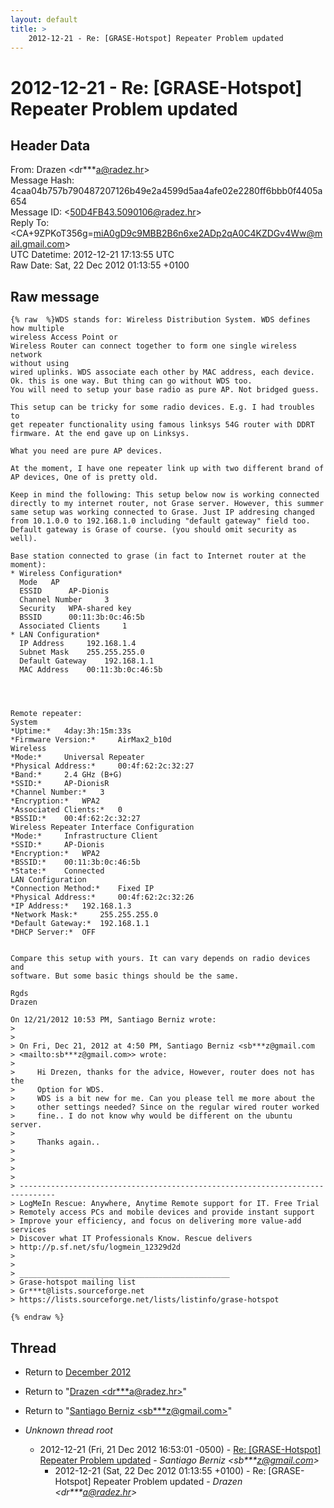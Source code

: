 ```yaml
---
layout: default
title: >
    2012-12-21 - Re: [GRASE-Hotspot] Repeater Problem updated
---
```


# 2012-12-21 - Re: [GRASE-Hotspot] Repeater Problem updated

## Header Data

From: Drazen \<dr***a@radez.hr\><br>
Message Hash: 4caa04b757b790487207126b49e2a4599d5aa4afe02e2280ff6bbb0f4405a654<br>
Message ID: \<50D4FB43.5090106@radez.hr\><br>
Reply To: \<CA+9ZPKoT356g=miA0gD9c9MBB2B6n6xe2ADp2qA0C4KZDGv4Ww@mail.gmail.com\><br>
UTC Datetime: 2012-12-21 17:13:55 UTC<br>
Raw Date: Sat, 22 Dec 2012 01:13:55 +0100<br>

## Raw message

```
{% raw  %}WDS stands for: Wireless Distribution System. WDS defines how multiple 
wireless Access Point or
Wireless Router can connect together to form one single wireless network 
without using
wired uplinks. WDS associate each other by MAC address, each device.
Ok. this is one way. But thing can go without WDS too.
You will need to setup your base radio as pure AP. Not bridged guess.

This setup can be tricky for some radio devices. E.g. I had troubles to 
get repeater functionality using famous linksys 54G router with DDRT 
firmware. At the end gave up on Linksys.

What you need are pure AP devices.

At the moment, I have one repeater link up with two different brand of 
AP devices, One of is pretty old.

Keep in mind the following: This setup below now is working connected 
directly to my internet router, not Grase server. However, this summer 
same setup was working connected to Grase. Just IP addresing changed 
from 10.1.0.0 to 192.168.1.0 including "default gateway" field too. 
Default gateway is Grase of course. (you should omit security as well).

Base station connected to grase (in fact to Internet router at the moment):
* Wireless Configuration*
  Mode 	 AP
  ESSID 	 AP-Dionis
  Channel Number 	 3
  Security 	 WPA-shared key
  BSSID 	 00:11:3b:0c:46:5b
  Associated Clients 	 1
* LAN Configuration*
  IP Address 	 192.168.1.4
  Subnet Mask 	 255.255.255.0
  Default Gateway 	 192.168.1.1
  MAC Address 	 00:11:3b:0c:46:5b




Remote repeater:
System
*Uptime:* 	4day:3h:15m:33s
*Firmware Version:* 	AirMax2_b10d
Wireless
*Mode:* 	Universal Repeater
*Physical Address:* 	00:4f:62:2c:32:27
*Band:* 	2.4 GHz (B+G)
*SSID:* 	AP-DionisR
*Channel Number:* 	3
*Encryption:* 	WPA2
*Associated Clients:* 	0
*BSSID:* 	00:4f:62:2c:32:27
Wireless Repeater Interface Configuration
*Mode:* 	Infrastructure Client
*SSID:* 	AP-Dionis
*Encryption:* 	WPA2
*BSSID:* 	00:11:3b:0c:46:5b
*State:* 	Connected
LAN Configuration
*Connection Method:* 	Fixed IP
*Physical Address:* 	00:4f:62:2c:32:26
*IP Address:* 	192.168.1.3
*Network Mask:* 	255.255.255.0
*Default Gateway:* 	192.168.1.1
*DHCP Server:* 	OFF


Compare this setup with yours. It can vary depends on radio devices and 
software. But some basic things should be the same.

Rgds
Drazen

On 12/21/2012 10:53 PM, Santiago Berniz wrote:
>
>
> On Fri, Dec 21, 2012 at 4:50 PM, Santiago Berniz <sb***z@gmail.com 
> <mailto:sb***z@gmail.com>> wrote:
>
>     Hi Drezen, thanks for the advice, However, router does not has the
>     Option for WDS.
>     WDS is a bit new for me. Can you please tell me more about the
>     other settings needed? Since on the regular wired router worked
>     fine.. I do not know why would be different on the ubuntu server.
>
>     Thanks again..
>
>
>
>
> ------------------------------------------------------------------------------
> LogMeIn Rescue: Anywhere, Anytime Remote support for IT. Free Trial
> Remotely access PCs and mobile devices and provide instant support
> Improve your efficiency, and focus on delivering more value-add services
> Discover what IT Professionals Know. Rescue delivers
> http://p.sf.net/sfu/logmein_12329d2d
>
>
> _______________________________________________
> Grase-hotspot mailing list
> Gr***t@lists.sourceforge.net
> https://lists.sourceforge.net/lists/listinfo/grase-hotspot

{% endraw %}
```

## Thread

+ Return to [December 2012](/archive/2012/12)

+ Return to "[Drazen <dr***a<span>@</span>radez.hr>](/authors/dr___a_at_radez_hr)"
+ Return to "[Santiago Berniz <sb***z<span>@</span>gmail.com>](/authors/sb___z_at_gmail_com)"

+ _Unknown thread root_
  + 2012-12-21 (Fri, 21 Dec 2012 16:53:01 -0500) - [Re: [GRASE-Hotspot] Repeater Problem updated](/archive/2012/12/65e66440bf322a32ca3c30806150df090924bbe9445955df3c9570bad68da5d1) - _Santiago Berniz \<sb***z@gmail.com\>_
    + 2012-12-21 (Sat, 22 Dec 2012 01:13:55 +0100) - Re: [GRASE-Hotspot] Repeater Problem updated - _Drazen \<dr***a@radez.hr\>_

